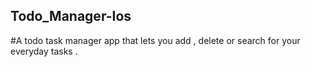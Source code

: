 ## Todo_Manager-Ios
#A todo task manager app that lets you add , delete or search for your everyday tasks .
